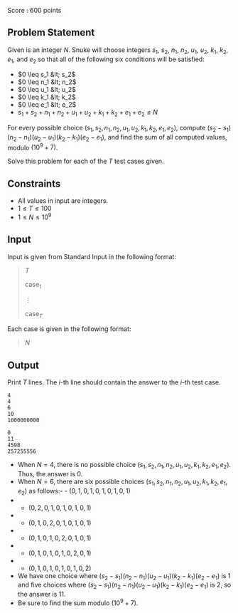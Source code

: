 Score : $600$ points

## Problem Statement

Given is an integer $N$. Snuke will choose integers $s_1$, $s_2$, $n_1$, $n_2$, $u_1$, $u_2$, $k_1$, $k_2$, $e_1$, and $e_2$ so that all of the following six conditions will be satisfied:

- $0 \leq s_1 &lt; s_2$
- $0 \leq n_1 &lt; n_2$
- $0 \leq u_1 &lt; u_2$
- $0 \leq k_1 &lt; k_2$
- $0 \leq e_1 &lt; e_2$
- $s_1 + s_2 + n_1 + n_2 + u_1 + u_2 + k_1 + k_2 + e_1 + e_2 \leq N$

For every possible choice $(s_1,s_2,n_1,n_2,u_1,u_2,k_1,k_2,e_1,e_2)$, compute $(s_2 - s_1)(n_2 - n_1)(u_2 - u_1)(k_2 - k_1)(e_2 - e_1)$, and find the sum of all computed values, modulo $(10^{9} +7)$.

Solve this problem for each of the $T$ test cases given.

## Constraints

- All values in input are integers.
- $1 \leq T \leq 100$
- $1 \leq N \leq 10^{9}$

## Input

Input is given from Standard Input in the following format:

> $T$
> 
> $\mathrm{case}_1$
> 
> $\vdots$
> 
> $\mathrm{case}_T$

Each case is given in the following format:

> $N$

## Output

Print $T$ lines. The $i$-th line should contain the answer to the $i$-th test case.

```input1
4
4
6
10
1000000000
```

```output1
0
11
4598
257255556
```

- When $N=4$, there is no possible choice $(s_1,s_2,n_1,n_2,u_1,u_2,k_1,k_2,e_1,e_2)$. Thus, the answer is $0$.
- When $N=6$, there are six possible choices $(s_1,s_2,n_1,n_2,u_1,u_2,k_1,k_2,e_1,e_2)$ as follows:-   - $(0,1,0,1,0,1,0,1,0,1)$
-   - $(0,2,0,1,0,1,0,1,0,1)$
-   - $(0,1,0,2,0,1,0,1,0,1)$
-   - $(0,1,0,1,0,2,0,1,0,1)$
-   - $(0,1,0,1,0,1,0,2,0,1)$
-   - $(0,1,0,1,0,1,0,1,0,2)$
- We have one choice where $(s_2 - s_1)(n_2 - n_1)(u_2 - u_1)(k_2 - k_1)(e_2 - e_1)$ is $1$ and five choices where $(s_2 - s_1)(n_2 - n_1)(u_2 - u_1)(k_2 - k_1)(e_2 - e_1)$ is $2$, so the answer is $11$.
- Be sure to find the sum modulo $(10^{9} +7)$.